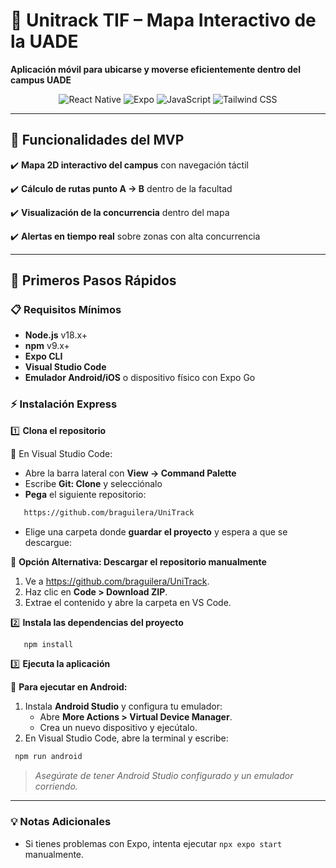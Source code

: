 # 📍 Unitrack TIF – Mapa Interactivo de la UADE
**Aplicación móvil para ubicarse y moverse eficientemente dentro del campus UADE**  

<div align="center"> 
  <img src="https://img.shields.io/badge/React_Native-61DAFB?style=for-the-badge&logo=react&logoColor=black" alt="React Native" /> 
  <img src="https://img.shields.io/badge/Expo-000020?style=for-the-badge&logo=expo&logoColor=white" alt="Expo" /> 
  <img src="https://img.shields.io/badge/JavaScript-F7DF1E?style=for-the-badge&logo=javascript&logoColor=black" alt="JavaScript" /> 
  <img src="https://img.shields.io/badge/Tailwind_CSS-38B2AC?style=for-the-badge&logo=tailwindcss&logoColor=white" alt="Tailwind CSS" /> 
</div>

---

## 🌟 Funcionalidades del MVP
✔️ **Mapa 2D interactivo del campus** con navegación táctil 

✔️ **Cálculo de rutas punto A → B** dentro de la facultad 

✔️ **Visualización de la concurrencia** dentro del mapa

✔️ **Alertas en tiempo real** sobre zonas con alta concurrencia 

---

## 🚀 Primeros Pasos Rápidos

### 📋 Requisitos Mínimos
- **Node.js** v18.x+
- **npm** v9.x+
- **Expo CLI**
- **Visual Studio Code**
- **Emulador Android/iOS** o dispositivo físico con Expo Go

### ⚡ Instalación Express

1️⃣ **Clona el repositorio**

🔹 En Visual Studio Code:
- Abre la barra lateral con **View → Command Palette**
- Escribe **Git: Clone** y selecciónalo
- **Pega** el siguiente repositorio:

```bash
   https://github.com/braguilera/UniTrack
```

- Elige una carpeta donde **guardar el proyecto** y espera a que se descargue:

🔹 **Opción Alternativa: Descargar el repositorio manualmente**

1. Ve a https://github.com/braguilera/UniTrack.
2. Haz clic en **Code > Download ZIP**.
3. Extrae el contenido y abre la carpeta en VS Code.

2️⃣ **Instala las dependencias del proyecto**

```bash
   npm install
```

3️⃣ **Ejecuta la aplicación**

📱 **Para ejecutar en Android:**

1. Instala **Android Studio** y configura tu emulador:
   - Abre **More Actions > Virtual Device Manager**.
   - Crea un nuevo dispositivo y ejecútalo.
2. En Visual Studio Code, abre la terminal y escribe:
  ```bash
   npm run android
  ```
  > *Asegúrate de tener Android Studio configurado y un emulador corriendo.*

---

### 💡 Notas Adicionales
- Si tienes problemas con Expo, intenta ejecutar `npx expo start` manualmente.



